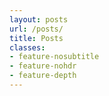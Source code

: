 ```yaml
---
layout: posts
url: /posts/
title: Posts
classes:
- feature-nosubtitle
- feature-nohdr
- feature-depth
---
```

